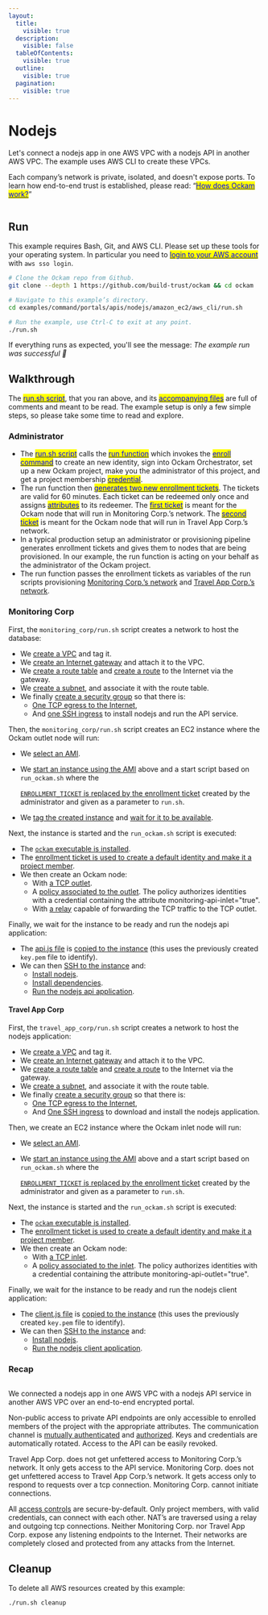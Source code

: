 ```yaml
---
layout:
  title:
    visible: true
  description:
    visible: false
  tableOfContents:
    visible: true
  outline:
    visible: true
  pagination:
    visible: true
---
```


# Nodejs

Let's connect a nodejs app in one AWS VPC with a nodejs API in another AWS VPC. The example uses AWS CLI to create these VPCs.

Each company’s network is private, isolated, and doesn't expose ports. To learn how end-to-end trust is established, please read: “[<mark style="color:blue;">How does Ockam work?</mark>](../../how-does-ockam-work.md)”

<figure><img src="../../.gitbook/assets/nodejs_api.png" alt=""><figcaption></figcaption></figure>

## Run

This example requires Bash, Git, and AWS CLI. Please set up these tools for your operating system. In particular you need to [<mark style="color:blue;">login to your AWS account</mark>](https://docs.aws.amazon.com/cli/latest/userguide/sso-configure-profile-token.html) with `aws sso login`.

```bash
# Clone the Ockam repo from Github.
git clone --depth 1 https://github.com/build-trust/ockam && cd ockam

# Navigate to this example’s directory.
cd examples/command/portals/apis/nodejs/amazon_ec2/aws_cli/run.sh

# Run the example, use Ctrl-C to exit at any point.
./run.sh
```

If everything runs as expected, you'll see the message: _The example run was successful 🥳_

## Walkthrough

The [<mark style="color:blue;">run.sh script</mark>](https://github.com/build-trust/ockam/blob/develop/examples/command/portals/apis/nodejs/amazon\_ec2/aws\_cli/run.sh), that you ran above, and its [<mark style="color:blue;">accompanying files</mark>](https://github.com/build-trust/ockam/tree/develop/examples/command/portals/apis/nodejs/amazon\_ec2/aws\_cli) are full of comments and meant to be read. The example setup is only a few simple steps, so please take some time to read and explore.

### Administrator

* The [<mark style="color:blue;">run.sh script</mark>](https://github.com/build-trust/ockam/blob/develop/examples/command/portals/apis/nodejs/amazon\_ec2/aws\_cli/run.sh) calls the [<mark style="color:blue;">run function</mark>](https://github.com/build-trust/ockam/blob/develop/examples/command/portals/apis/nodejs/amazon\_ec2/aws\_cli/run.sh#L14) which invokes the [<mark style="color:blue;">enroll command</mark>](https://github.com/build-trust/ockam/blob/develop/examples/command/portals/apis/nodejs/amazon\_ec2/aws\_cli/run.sh#L27) to create an new identity, sign into Ockam Orchestrator, set up a new Ockam project, make you the administrator of this project, and get a project membership [<mark style="color:blue;">credential</mark>](../../reference/protocols/identities.md#credentials).
* The run function then [<mark style="color:blue;">generates two new enrollment tickets</mark>](https://github.com/build-trust/ockam/blob/develop/examples/command/portals/apis/nodejs/amazon\_ec2/aws\_cli/run.sh#L29-L45). The tickets are valid for 60 minutes. Each ticket can be redeemed only once and assigns [<mark style="color:blue;">attributes</mark>](../../reference/protocols/identities.md#credentials) to its redeemer. The [<mark style="color:blue;">first ticket</mark>](https://github.com/build-trust/ockam/blob/develop/examples/command/portals/apis/nodejs/amazon\_ec2/aws\_cli/run.sh#L29-L37) is meant for the Ockam node that will run in Monitoring Corp.’s network. The [<mark style="color:blue;">second ticket</mark>](https://github.com/build-trust/ockam/blob/develop/examples/command/portals/apis/nodejs/amazon\_ec2/aws\_cli/run.sh#L39-L45) is meant for the Ockam node that will run in Travel App Corp.’s network.
* In a typical production setup an administrator or provisioning pipeline generates enrollment tickets and gives them to nodes that are being provisioned. In our example, the run function is acting on your behalf as the administrator of the Ockam project.
* The run function passes the enrollment tickets as variables of the run scripts provisioning [Monitoring Corp.’s network](https://github.com/build-trust/ockam/blob/develop/examples/command/portals/apis/nodejs/amazon\_ec2/aws\_cli/run.sh#L50C43-L50C68) and [Travel App Corp.’s network](https://github.com/build-trust/ockam/blob/develop/examples/command/portals/apis/nodejs/amazon\_ec2/aws\_cli/run.sh#L55C43-L55C68).

### Monitoring Corp

First, the `monitoring_corp/run.sh` script creates a network to host the database:

* We [create a VPC](https://github.com/build-trust/ockam/blob/develop/examples/command/portals/apis/nodejs/amazon\_ec2/aws\_cli/monitoring\_corp/run.sh#L11-L12) and tag it.
* We [create an Internet gateway](https://github.com/build-trust/ockam/blob/develop/examples/command/portals/apis/nodejs/amazon\_ec2/aws\_cli/monitoring\_corp/run.sh#L15-L16) and attach it to the VPC.
* We [create a route table](https://github.com/build-trust/ockam/blob/develop/examples/command/portals/apis/nodejs/amazon\_ec2/aws\_cli/monitoring\_corp/run.sh#L19) and [create a route](https://github.com/build-trust/ockam/blob/develop/examples/command/portals/apis/nodejs/amazon\_ec2/aws\_cli/monitoring\_corp/run.sh#L20) to the Internet via the gateway.
* We [create a subnet](https://github.com/build-trust/ockam/blob/develop/examples/command/portals/apis/nodejs/amazon\_ec2/aws\_cli/monitoring\_corp/run.sh#L23-L27), and associate it with the route table.
* We finally [create a security group](https://github.com/build-trust/ockam/blob/develop/examples/command/portals/apis/nodejs/amazon\_ec2/aws\_cli/monitoring\_corp/run.sh#L32-L35) so that there is:
  * [One TCP egress to the Internet](https://github.com/build-trust/ockam/blob/develop/examples/command/portals/apis/nodejs/amazon\_ec2/aws\_cli/monitoring\_corp/run.sh#L34),
  * And [one SSH ingress](https://github.com/build-trust/ockam/blob/develop/examples/command/portals/apis/nodejs/amazon\_ec2/aws\_cli/monitoring\_corp/run.sh#L35) to install nodejs and run the API service.

Then, the `monitoring_corp/run.sh` script creates an EC2 instance where the Ockam outlet node will run:

* We [select an AMI](https://github.com/build-trust/ockam/blob/develop/examples/command/portals/apis/nodejs/amazon\_ec2/aws\_cli/monitoring\_corp/run.sh#L40-L42).
*   We [start an instance using the AMI](https://github.com/build-trust/ockam/blob/develop/examples/command/portals/apis/nodejs/amazon\_ec2/aws\_cli/monitoring\_corp/run.sh#L48-L50) above and a start script based on `run_ockam.sh` where the

    [`ENROLLMENT_TICKET` is replaced by the enrollment ticket](https://github.com/build-trust/ockam/blob/develop/examples/command/portals/apis/nodejs/amazon\_ec2/aws\_cli/monitoring\_corp/run.sh#L47) created by the administrator and given as a parameter to `run.sh`.
* We [tag the created instance](https://github.com/build-trust/ockam/blob/develop/examples/command/portals/apis/nodejs/amazon\_ec2/aws\_cli/monitoring\_corp/run.sh#L51) and [wait for it to be available](https://github.com/build-trust/ockam/blob/develop/examples/command/portals/apis/nodejs/amazon\_ec2/aws\_cli/monitoring\_corp/run.sh#L52).

Next, the instance is started and the `run_ockam.sh` script is executed:

* The [`ockam` executable is installed](https://github.com/build-trust/ockam/blob/develop/examples/command/portals/apis/nodejs/amazon\_ec2/aws\_cli/monitoring\_corp/run\_ockam.sh#L10).
* The [enrollment ticket is used to create a default identity and make it a project member](https://github.com/build-trust/ockam/blob/develop/examples/command/portals/apis/nodejs/amazon\_ec2/aws\_cli/monitoring\_corp/run\_ockam.sh#L26).
* We then create an Ockam node:
  * With [a TCP outlet](https://github.com/build-trust/ockam/blob/develop/examples/command/portals/apis/nodejs/amazon\_ec2/aws\_cli/monitoring\_corp/run\_ockam.sh#L40).
  * A [policy associated to the outlet](https://github.com/build-trust/ockam/blob/develop/examples/command/portals/apis/nodejs/amazon\_ec2/aws\_cli/monitoring\_corp/run\_ockam.sh#L39). The policy authorizes identities with a credential containing the attribute monitoring-api-inlet="true".
  * With [a relay](https://github.com/build-trust/ockam/blob/develop/examples/command/portals/apis/nodejs/amazon\_ec2/aws\_cli/monitoring\_corp/run\_ockam.sh#L38) capable of forwarding the TCP traffic to the TCP outlet.

Finally, we wait for the instance to be ready and run the nodejs api application:

* The [api.js file](https://github.com/build-trust/ockam/blob/develop/examples/command/portals/apis/nodejs/amazon\_ec2/aws\_cli/monitoring\_corp/api.js) is [copied to the instance](https://github.com/build-trust/ockam/blob/develop/examples/command/portals/apis/nodejs/amazon\_ec2/aws\_cli/monitoring\_corp/run.sh#L56) (this uses the previously created `key.pem` file to identify).
* We can then [SSH to the instance](https://github.com/build-trust/ockam/blob/develop/examples/command/portals/databases/postgres/amazon\_rds/aws\_cli/analysis\_corp/run.sh#L57) and:
  * [Install nodejs](https://github.com/build-trust/ockam/blob/develop/examples/command/portals/apis/nodejs/amazon\_ec2/aws\_cli/monitoring\_corp/run.sh#L59).
  * [Install dependencies](https://github.com/build-trust/ockam/blob/develop/examples/command/portals/apis/nodejs/amazon\_ec2/aws\_cli/monitoring\_corp/run.sh#L62).
  * [Run the nodejs api application](https://github.com/build-trust/ockam/blob/develop/examples/command/portals/apis/nodejs/amazon\_ec2/aws\_cli/monitoring\_corp/run.sh#L63).

#### Travel App Corp <a href="#analysis-corp" id="analysis-corp"></a>

First, the `travel_app_corp/run.sh` script creates a network to host the nodejs application:

* We [create a VPC](https://github.com/build-trust/ockam/blob/develop/examples/command/portals/apis/nodejs/amazon\_ec2/aws\_cli/travel\_app\_corp/run.sh#L11-L12) and tag it.
* We [create an Internet gateway](https://github.com/build-trust/ockam/blob/develop/examples/command/portals/apis/nodejs/amazon\_ec2/aws\_cli/travel\_app\_corp/run.sh#L15-L16) and attach it to the VPC.
* We [create a route table](https://github.com/build-trust/ockam/blob/develop/examples/command/portals/apis/nodejs/amazon\_ec2/aws\_cli/travel\_app\_corp/run.sh#L19) and [create a route](https://github.com/build-trust/ockam/blob/develop/examples/command/portals/apis/nodejs/amazon\_ec2/aws\_cli/travel\_app\_corp/run.sh#L20) to the Internet via the gateway.
* We [create a subnet](https://github.com/build-trust/ockam/blob/develop/examples/command/portals/apis/nodejs/amazon\_ec2/aws\_cli/travel\_app\_corp/run.sh#L23-L27), and associate it with the route table.
* We finally [create a security group](https://github.com/build-trust/ockam/blob/develop/examples/command/portals/apis/nodejs/amazon\_ec2/aws\_cli/travel\_app\_corp/run.sh#L32-L33) so that there is:
  * [One TCP egress to the Internet](https://github.com/build-trust/ockam/blob/develop/examples/command/portals/apis/nodejs/amazon\_ec2/aws\_cli/travel\_app\_corp/run.sh#L34),
  * And [One SSH ingress](https://github.com/build-trust/ockam/blob/develop/examples/command/portals/apis/nodejs/amazon\_ec2/aws\_cli/travel\_app\_corp/run.sh#L35) to download and install the nodejs application.

Then, we create an EC2 instance where the Ockam inlet node will run:

* We [select an AMI](https://github.com/build-trust/ockam/blob/develop/examples/command/portals/apis/nodejs/amazon\_ec2/aws\_cli/travel\_app\_corp/run.sh#L40-L42).
*   We [start an instance using the AMI](https://github.com/build-trust/ockam/blob/develop/examples/command/portals/apis/nodejs/amazon\_ec2/aws\_cli/travel\_app\_corp/run.sh#L48-L50) above and a start script based on `run_ockam.sh` where the

    [`ENROLLMENT_TICKET` is replaced by the enrollment ticket](https://github.com/build-trust/ockam/blob/develop/examples/command/portals/apis/nodejs/amazon\_ec2/aws\_cli/travel\_app\_corp/run.sh#L47) created by the administrator and given as a parameter to `run.sh`.

Next, the instance is started and the `run_ockam.sh` script is executed:

* The [`ockam` executable is installed](https://github.com/build-trust/ockam/blob/develop/examples/command/portals/apis/nodejs/amazon\_ec2/aws\_cli/travel\_app\_corp/run\_ockam.sh#L10).
* The [enrollment ticket is used to create a default identity and make it a project member](https://github.com/build-trust/ockam/blob/develop/examples/command/portals/apis/nodejs/amazon\_ec2/aws\_cli/travel\_app\_corp/run\_ockam.sh#L26).
* We then create an Ockam node:
  * With [a TCP inlet](https://github.com/build-trust/ockam/blob/develop/examples/command/portals/apis/nodejs/amazon\_ec2/aws\_cli/travel\_app\_corp/run\_ockam.sh#L37).
  * A [policy associated to the inlet](https://github.com/build-trust/ockam/blob/develop/examples/command/portals/apis/nodejs/amazon\_ec2/aws\_cli/travel\_app\_corp/run\_ockam.sh#L36). The policy authorizes identities with a credential containing the attribute monitoring-api-outlet="true".

Finally, we wait for the instance to be ready and run the nodejs client application:

* The [client.js file](https://github.com/build-trust/ockam/blob/develop/examples/command/portals/apis/nodejs/amazon\_ec2/aws\_cli/travel\_app\_corp/client.js) is [copied to the instance](https://github.com/build-trust/ockam/blob/develop/examples/command/portals/apis/nodejs/amazon\_ec2/aws\_cli/travel\_app\_corp/run.sh#L56) (this uses the previously created `key.pem` file to identify).
* We can then [SSH to the instance](https://github.com/build-trust/ockam/blob/develop/examples/command/portals/apis/nodejs/amazon\_ec2/aws\_cli/travel\_app\_corp/run.sh#L57-L60) and:
  * [Install nodejs](https://github.com/build-trust/ockam/blob/develop/examples/command/portals/apis/nodejs/amazon\_ec2/aws\_cli/travel\_app\_corp/run.sh#L59).
  * [Run the nodejs client application](https://github.com/build-trust/ockam/blob/develop/examples/command/portals/apis/nodejs/amazon\_ec2/aws\_cli/travel\_app\_corp/run.sh#L60).

### Recap <a href="#recap" id="recap"></a>

<figure><img src="../../.gitbook/assets/nodejs_api.png" alt=""><figcaption></figcaption></figure>

We connected a nodejs app in one AWS VPC with a nodejs API service in another AWS VPC over an end-to-end encrypted portal.

Non-public access to private API endpoints are only accessible to enrolled members of the project with the appropriate attributes. The communication channel is [mutually authenticated](https://docs.ockam.io/reference/protocols/secure-channels) and [authorized](https://docs.ockam.io/reference/protocols/access-controls). Keys and credentials are automatically rotated. Access to the API can be easily revoked.

Travel App Corp. does not get unfettered access to Monitoring Corp.’s network. It only gets access to the API service. Monitoring Corp. does not get unfettered access to Travel App Corp.’s network. It gets access only to respond to requests over a tcp connection. Monitoring Corp. cannot initiate connections.

All [access controls](https://docs.ockam.io/reference/protocols/access-controls) are secure-by-default. Only project members, with valid credentials, can connect with each other. NAT’s are traversed using a relay and outgoing tcp connections. Neither Monitoring Corp. nor Travel App Corp. expose any listening endpoints to the Internet. Their networks are completely closed and protected from any attacks from the Internet.

## Cleanup

To delete all AWS resources created by this example:

```sh
./run.sh cleanup
```
